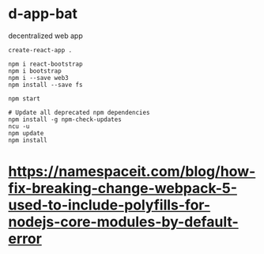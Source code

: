 # d-app-bat
decentralized web app

```
create-react-app .

npm i react-bootstrap
npm i bootstrap
npm i --save web3
npm install --save fs

npm start
```

```
# Update all deprecated npm dependencies
npm install -g npm-check-updates
ncu -u
npm update
npm install
```
# https://namespaceit.com/blog/how-fix-breaking-change-webpack-5-used-to-include-polyfills-for-nodejs-core-modules-by-default-error